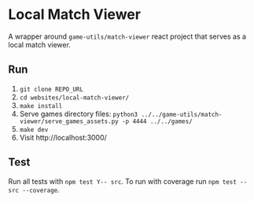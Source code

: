 # Local Match Viewer

A wrapper around `game-utils/match-viewer` react project that serves as a local match viewer.

## Run
1. `git clone REPO_URL`
2. `cd websites/local-match-viewer/`
3. `make install`
4. Serve games directory files: `python3 ../../game-utils/match-viewer/serve_games_assets.py -p 4444 ../../games/`
6. `make dev`
7. Visit http://localhost:3000/

## Test
Run all tests with `npm test Y-- src`. 
To run with coverage run `npm test -- src --coverage`.
